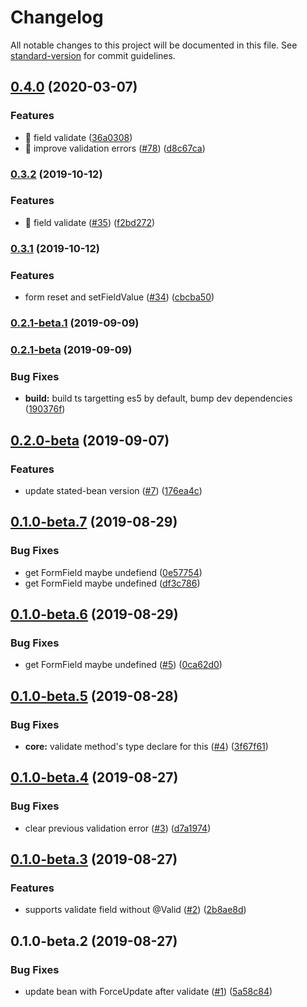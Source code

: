 # Changelog

All notable changes to this project will be documented in this file. See [standard-version](https://github.com/conventional-changelog/standard-version) for commit guidelines.

## [0.4.0](https://github.com/mjolnirjs/stated-form-bean/compare/v0.3.2...v0.4.0) (2020-03-07)


### Features

* 🎸 field validate ([36a0308](https://github.com/mjolnirjs/stated-form-bean/commit/36a0308732cfb782275ec198dabb64a12c8760dc))
* 🎸 improve validation errors ([#78](https://github.com/mjolnirjs/stated-form-bean/issues/78)) ([d8c67ca](https://github.com/mjolnirjs/stated-form-bean/commit/d8c67ca8e18251d75694fe75c754ba277a0bda86))

### [0.3.2](https://github.com/mjolnirjs/stated-form-bean/compare/v0.3.1...v0.3.2) (2019-10-12)


### Features

* 🎸 field validate ([#35](https://github.com/mjolnirjs/stated-form-bean/issues/35)) ([f2bd272](https://github.com/mjolnirjs/stated-form-bean/commit/f2bd272540f252e750026a6a23c4c531bb2a4e2f))

### [0.3.1](https://github.com/mjolnirjs/stated-form-bean/compare/v0.3.0...v0.3.1) (2019-10-12)


### Features

* form reset and setFieldValue ([#34](https://github.com/mjolnirjs/stated-form-bean/issues/34)) ([cbcba50](https://github.com/mjolnirjs/stated-form-bean/commit/cbcba509d8bd9fcce42ae52f242a72c60c854925))

### [0.2.1-beta.1](https://github.com/mjolnirjs/stated-form-bean/compare/v0.2.1-beta...v0.2.1-beta.1) (2019-09-09)

### [0.2.1-beta](https://github.com/mjolnirjs/stated-form-bean/compare/v0.2.0-beta...v0.2.1-beta) (2019-09-09)


### Bug Fixes

* **build:** build ts targetting es5 by default, bump dev dependencies ([190376f](https://github.com/mjolnirjs/stated-form-bean/commit/190376f))

## [0.2.0-beta](https://github.com/mjolnirjs/stated-form-bean/compare/v0.1.0-beta.7...v0.2.0-beta) (2019-09-07)


### Features

* update stated-bean version ([#7](https://github.com/mjolnirjs/stated-form-bean/issues/7)) ([176ea4c](https://github.com/mjolnirjs/stated-form-bean/commit/176ea4c))

## [0.1.0-beta.7](https://github.com/mjolnirjs/stated-form-bean/compare/v0.1.0-beta.6...v0.1.0-beta.7) (2019-08-29)


### Bug Fixes

* get FormField maybe undefiend ([0e57754](https://github.com/mjolnirjs/stated-form-bean/commit/0e57754))
* get FormField maybe undefined ([df3c786](https://github.com/mjolnirjs/stated-form-bean/commit/df3c786))

## [0.1.0-beta.6](https://github.com/mjolnirjs/stated-form-bean/compare/v0.1.0-beta.5...v0.1.0-beta.6) (2019-08-29)


### Bug Fixes

* get FormField maybe undefined ([#5](https://github.com/mjolnirjs/stated-form-bean/issues/5)) ([0ca62d0](https://github.com/mjolnirjs/stated-form-bean/commit/0ca62d0))

## [0.1.0-beta.5](https://github.com/mjolnirjs/stated-form-bean/compare/v0.1.0-beta.4...v0.1.0-beta.5) (2019-08-28)


### Bug Fixes

* **core:** validate method's type declare for this ([#4](https://github.com/mjolnirjs/stated-form-bean/issues/4)) ([3f67f61](https://github.com/mjolnirjs/stated-form-bean/commit/3f67f61))

## [0.1.0-beta.4](https://github.com/mjolnirjs/stated-form-bean/compare/v0.1.0-beta.3...v0.1.0-beta.4) (2019-08-27)


### Bug Fixes

* clear previous validation error ([#3](https://github.com/mjolnirjs/stated-form-bean/issues/3)) ([d7a1974](https://github.com/mjolnirjs/stated-form-bean/commit/d7a1974))

## [0.1.0-beta.3](https://github.com/mjolnirjs/stated-form-bean/compare/v0.1.0-beta.2...v0.1.0-beta.3) (2019-08-27)


### Features

* supports validate field without @Valid ([#2](https://github.com/mjolnirjs/stated-form-bean/issues/2)) ([2b8ae8d](https://github.com/mjolnirjs/stated-form-bean/commit/2b8ae8d))

## 0.1.0-beta.2 (2019-08-27)


### Bug Fixes

* update bean with ForceUpdate after validate ([#1](https://github.com/mjolnirjs/stated-form-bean/issues/1)) ([5a58c84](https://github.com/mjolnirjs/stated-form-bean/commit/5a58c84))
